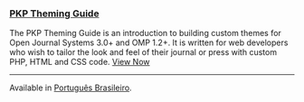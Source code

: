 
### <span class="fas fa-code"></span> [PKP Theming Guide](/pkp-theming-guide/)

The PKP Theming Guide is an introduction to building custom themes for Open Journal Systems 3.0+ and OMP 1.2+. It is written for web developers who wish to tailor the look and feel of their journal or press with custom PHP, HTML and CSS code. [View Now](/pkp-theming-guide/)

---

<span class='fa fa-language'></span> Available in [Português Brasileiro](/pkp-theming-guide/pt-br/).
